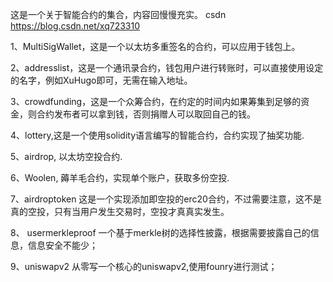 这是一个关于智能合约的集合，内容回慢慢充实。
csdn https://blog.csdn.net/xq723310

1、MultiSigWallet，这是一个以太坊多重签名的合约，可以应用于钱包上。

2、addresslist，这是一个通讯录合约，钱包用户进行转账时，可以直接使用设定的名字，例如XuHugo即可，无需在输入地址。

3、crowdfunding，这是一个众筹合约，在约定的时间内如果筹集到足够的资金，则合约发布者可以拿到钱，否则捐赠人可以取回自己的钱。

4、lottery,这是一个使用solidity语言编写的智能合约，合约实现了抽奖功能.

5、airdrop, 以太坊空投合约.

6、Woolen, 薅羊毛合约，实现单个账户，获取多份空投.

7、airdroptoken 这是一个实现添加即空投的erc20合约，不过需要注意，这不是真的空投，只有当用户发生交易时，空投才真真实发生。

8、 usermerkleproof 一个基于merkle树的选择性披露，根据需要披露自己的信息，信息安全不能少；  

9、uniswapv2 从零写一个核心的uniswapv2,使用founry进行测试；

